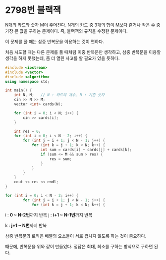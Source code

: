 # 2798번 블랙잭

N개의 카드와 숫자 M이 주어진다. N개의 카드 중 3개의 합이 M보다 같거나 작은 수 중 가장 큰 값을 구하는 문제이다. 즉, 블랙잭의 규칙을 수정한 문제이다.

이 문제를 풀 때는 삼중 반복문을 이용하는 것이 편하다.

처음 시도할 때는 다른 문제를 풀 때처럼 이중 반복문만 생각하고, 삼중 반복문을 이용할 생각을 하지 못했는데, 좀 더 열린 사고를 할 필요가 있을 듯하다.

```cpp
#include <iostream>
#include <vector>
#include <algorithm>
using namespace std;

int main() {
	int N, M;	// N : 카드의 개수, M : 기준 숫자
	cin >> N >> M;
	vector <int> cards(N);

	for (int i = 0; i < N; i++) {
		cin >> cards[i];
	}

	int res = 0;
	for (int i = 0; i < N - 2; i++) {
		for (int j = i + 1; j < N - 1; j++) {
			for (int k = j + 1; k < N; k++) {
				int sum = cards[i] + cards[j] + cards[k];
				if (sum <= M && sum > res) {
					res = sum;
				}
			}
		}
	}
	cout << res << endl;
}
```

```cpp
for (int i = 0; i < N - 2; i++) {
		for (int j = i + 1; j < N - 1; j++) {
			for (int k = j + 1; k < N; k++) {
```

<aside>

i : **0 ~ N-2번**까지 반복
j : **i+1 ~ N-1번**까지 반복

k : **j+1 ~ N번**까지 반복

</aside>

삼중 반복문의 로직은 배열의 요소들이 서로 겹치지 않도록 하는 것이 중요하다.

때문에, 반복문을 위와 같이 만들었다. 정답은 최대, 최소를 구하는 방식으로 구하면 된다.
